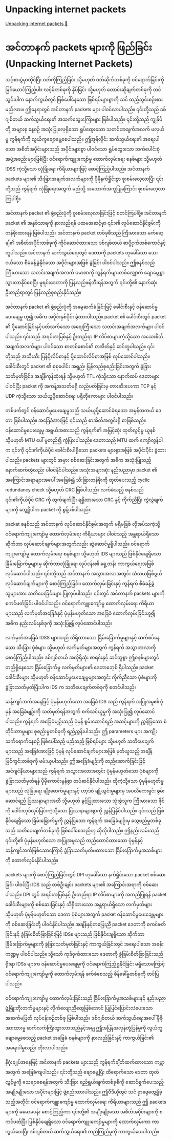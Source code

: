 # Unpacking internet packets

[Unpacking internet packets 🔗](https://www.coursera.org/learn/cybersecurity-tools-and-technologies/lecture/4qSCS/unpacking-internet-packets)

# အင်တာနက် packets များကို ဖြည်ခြင်း (Unpacking Internet Packets)

သင့်စားပွဲမှာထိုင်ပြီး ဝဘ်ကိုကြည့်ခြင်း သို့မဟုတ် ဝဘ်ဆိုက်တစ်ခုကို ဝင်ရောက်ခြင်းကို မြင်ယောင်ကြည့်ပါ။ လင့်ခ်တစ်ခုကို နှိပ်ခြင်း သို့မဟုတ် တောင်းဆိုချက်တစ်ခုကို တင်သွင်းပါက နောက်ကွယ်တွင် ဖြစ်ပေါ်နေသော ဖြစ်ရပ်များစွာကို သင် ထည့်သွင်းစဉ်းစားမည်လား။ ဤနေရာတွင် အင်တာနက် packets များ ပါဝင်လာပါသည်။ ၎င်းတို့သည် ဒစ်ဂျစ်တယ် ဆက်သွယ်ရေး၏ အသက်သွေးကြောများ ဖြစ်ပါသည်။ ၎င်းတို့သည် ကျွန်ုပ်တို့ အများစု နေ့စဉ် အသုံးပြုလေ့ရှိသော ရှုပ်ထွေးသော သတင်းအချက်အလက် ဖလှယ်မှု ကွန်ရက်ကို လွယ်ကူချောမွေ့စေပါသည်။ ဤအွန်လိုင်း ဆက်သွယ်ရေး၏ အရေးပါသော အစိတ်အပိုင်းများသည် အပိုင်းများစွာ ပါဝင်သော ရှုပ်ထွေးသော ဘက်ပေါင်းစုံ အဖွဲ့အစည်းများဖြစ်ပြီး ဝင်ရောက်ကျူးကျော်မှု ထောက်လှမ်းရေး စနစ်များ သို့မဟုတ် IDSS ကဲ့သို့သော လုံခြုံရေး ကိရိယာများဖြင့် စောင့်ကြည့်ပါသည်။ အင်တာနက် packets များ၏ သီးခြားအချက်အလက်များကို ပိုမိုနက်ရှိုင်းစွာ စူးစမ်းလေ့လာပြီး ၎င်းတို့သည် ကွန်ရက် လုံခြုံရေးအတွက် မည်သို့ အထောက်အကူပြုကြောင်း စူးစမ်းလေ့လာကြပါစို့။

အင်တာနက် packet ၏ ဖွဲ့စည်းပုံကို စူးစမ်းလေ့လာခြင်းဖြင့် စတင်ကြပါစို့။ အင်တာနက် packet ၏ အနှစ်သာရကို နားလည်ရန် ပထမအဆင့်မှာ ၎င်း၏ လုပ်ဆောင်နိုင်စွမ်းကို တန်ဖိုးထားရန် ဖြစ်ပါသည်။ အင်တာနက် packet တစ်ခုစီသည် ကြီးမားသော မက်ဆေ့ချ်၏ အစိတ်အပိုင်းတစ်ခုကို ကိုင်ဆောင်ထားသော ဒစ်ဂျစ်တယ် စာပို့ငှက်တစ်ကောင်နှင့် တူပါသည်။ အင်တာနက် ဆက်သွယ်ရေးတွင် ဒေတာကို packets ဟုခေါ်သော သေးငယ်သော စီမံခန့်ခွဲနိုင်သော အပိုင်းများအဖြစ် ခွဲခြင်း ပါဝင်ပါသည်။ ဤစနစ်သည် ကြီးမားသော သတင်းအချက်အလက် ပမာဏကို ကွန်ရက်များတစ်လျှောက် ချောမွေ့စွာ သွားလာနိုင်စေပြီး မူရင်းဒေတာကို ပြန်လည်ဖန်တီးရန်အတွက် ၎င်းတို့၏ နောက်ဆုံး ဦးတည်ရာတွင် ပြန်လည်စုစည်းနိုင်သည်။

အင်တာနက် packet ၏ ဖွဲ့စည်းပုံကို အမွေဆက်ခံခြင်းဖြင့် ခေါင်းစီးနှင့် ဝန်ဆောင်မှုပေးချေမှု ဟူ၍ အဓိက အပိုင်းနှစ်ပိုင်း ခွဲထားပါသည်။ packet ၏ ခေါင်းစီးတွင် packet ၏ ပို့ဆောင်ခြင်းနှင့်ပတ်သက်သော အရေးကြီးသော သတင်းအချက်အလက်များ ပါဝင်ပါသည်။ ၎င်းသည် အရင်းအမြစ်နှင့် ဦးတည်ရာ IP လိပ်စာများကဲ့သို့သော အသေးစိတ်အချက်အလက်များ ပါဝင်သော စာတစ်စောင်၏ စာအိတ်နှင့် ဆင်တူပါသည်။ ၎င်းတို့သည် အသီးသီး ပြန်ပို့လိပ်စာနှင့် ပို့ဆောင်လိပ်စာအဖြစ် လုပ်ဆောင်ပါသည်။ ခေါင်းစီးတွင် packet ၏ စုစုပေါင်း အရှည်၊ ပြန်လည်စုစည်းခြင်းအတွက် ခွဲခြားသတ်မှတ်ခြင်း၊ အချိန်ကုန်ဆုံးရန် သို့မဟုတ် TTL ကဲ့သို့သော နောက်ထပ် ဒေတာများ ပါဝင်ပြီး packet ကို အကန့်အသတ်မရှိ လည်ပတ်ခြင်းမှ တားဆီးပေးကာ TCP နှင့် UDP ကဲ့သို့သော သယ်ယူပို့ဆောင်ရေး ပရိုတိုကောများ ပါဝင်ပါသည်။

တစ်ဖက်တွင် ဝန်ဆောင်မှုပေးချေမှုသည် သယ်ယူပို့ဆောင်ခံရသော အမှန်တကယ် ဒေတာ ဖြစ်ပါသည်။ အခြေခံအားဖြင့် ၎င်းသည် စာအိတ်အတွင်းရှိ စာဖြစ်သည်။ ဝန်ဆောင်မှုပေးချေမှု အရွယ်အစားသည် ကွန်ရက်၏ အမြင့်ဆုံး ထုတ်လွှင့်မှု ယူနစ် သို့မဟုတ် MTU ပေါ် မူတည်၍ ကွဲပြားပါသည်။ ဒေတာသည် MTU ထက် ကျော်လွန်ပါက ၎င်းကို ၎င်း၏ကိုယ်ပိုင် ခေါင်းစီးပါရှိသော packets များစွာအဖြစ် အပိုင်းပိုင်း ခွဲထားပါသည်။ packets များတွင် အမှား စစ်ဆေးခြင်းအတွက် အဓိက အသုံးပြုသည့် နောက်ဆက်တွဲလည်း ပါဝင်နိုင်ပါသည်။ အသုံးအများဆုံး နည်းပညာမှာ packet ၏ အကြောင်းအရာများအပေါ် အခြေခံ၍ သီးခြားတန်ဖိုးကို ထုတ်ပေးသည့် cyclic redundancy check သို့မဟုတ် CRC ဖြစ်ပါသည်။ လက်ခံသည့် စနစ်သည် ၎င်း၏ကိုယ်ပိုင် CRC ကို တွက်ချက်ပြီး ရရှိထားသော CRC နှင့် ကိုက်ညီပြီး ကွဲလွဲချက်များကို တွေ့ရှိပါက packet ကို စွန့်ပစ်ပါသည်။

packet စနစ်သည် အင်တာနက် လုပ်ဆောင်နိုင်စွမ်းအတွက် မရှိမဖြစ် လိုအပ်သကဲ့သို့ ဝင်ရောက်ကျူးကျော်မှု ထောက်လှမ်းရေး ကိရိယာများ ပါဝင်သည့် အန္တရာယ်ရှိသော ဆိုက်ဘာ လုပ်ဆောင်ချက်များအတွက်လည်း ဆွဲဆောင်မှုရှိပါသည်။ ဝင်ရောက်ကျူးကျော်မှု ထောက်လှမ်းရေး စနစ်များ သို့မဟုတ် IDS များသည် ဖြစ်နိုင်ချေရှိသော ခြိမ်းခြောက်မှုများမှ ဆိုက်ဘာလုံခြုံရေး လုပ်ငန်း၏ ရှေ့တန်း ကာကွယ်ရေးအဖြစ် လုပ်ဆောင်ပါသည်။ ၎င်းတို့သည် အင်တာနက် အသွားအလာအတွင်း သံသယဖြစ်ဖွယ် လုပ်ဆောင်ချက်များကို စောင့်ကြည့်ခြင်း၊ ထောက်လှမ်းခြင်းနှင့် ကွန်ရက် စီမံခန့်ခွဲသူများအား သတိပေးခြင်းများ ပြုလုပ်ပါသည်။ ၎င်းတွင် အင်တာနက် packets များကို စကင်ဖတ်ခြင်း ပါဝင်ပါသည်။ ဝင်ရောက်ကျူးကျော်မှု ထောက်လှမ်းရေး ကိရိယာများသည် လက်မှတ်အခြေခံနှင့် ပုံမှန်မဟုတ်သော အခြေခံ ထောက်လှမ်းခြင်းဟူ၍ အဓိက နည်းလမ်းနှစ်ခုကို အသုံးပြု၍ လုပ်ဆောင်ပါသည်။

လက်မှတ်အခြေခံ IDSS များသည် သိရှိထားသော ခြိမ်းခြောက်မှုများနှင့် ဆက်စပ်နေသော သီးခြား ပုံစံများ သို့မဟုတ် လက်မှတ်များအတွက် ကွန်ရက် အသွားအလာကို စောင့်ကြည့်ပါသည်။ ဒစ်ဂျစ်တယ် အလိုရှိဆုံး စာရင်းနှင့် ဆင်တူစွာ ဤစနစ်များတွင် တည်ရှိနေသော ခြိမ်းခြောက်မှု လက်မှတ်များ၏ ဒေတာဘေ့စ် ရှိပါသည်။ packet ခေါင်းစီးများ သို့မဟုတ် ဝန်ဆောင်မှုပေးချေမှုများအတွင်း ကိုက်ညီသော ပုံစံများကို ခွဲခြားသတ်မှတ်ပြီးပါက IDS က သတိပေးချက်တစ်ခုကို စတင်ပါသည်။

ဆန့်ကျင်ဘက်အနေဖြင့် ပုံမှန်မဟုတ်သော အခြေခံ IDS သည် ကွန်ရက် အပြုအမူ၏ ပုံမှန် အခြေခံမျဉ်းကို သတ်မှတ်ရန်အတွက် စက်သင်ယူမှုကို အသုံးပြု၍ လုပ်ဆောင်ပါသည်။ ကွန်ရက် အခြေခံမျဉ်းသည် ပုံမှန် စွမ်းဆောင်ရည် အဆင့်များကို ညွှန်ပြသော စံတိုင်းတာမှုများ စုစည်းမှုတစ်ခုကို ရည်ညွှန်းပါသည်။ ဤ parameters များ အကျိုးသက်ရောက်နေစဉ် ဖြစ်ပေါ်သည့် မည်သည့် ဖြစ်ရပ်များ သို့မဟုတ် သတိပေးချက်များသည် အခြေခံအားဖြင့် ပုံမှန် လုပ်ဆောင်ချက်များအဖြစ် မှတ်ယူသည့် အချိန်မြင်ကွင်းတစ်ခုကို ဖမ်းယူပါသည်။ ဤအခြေခံမျဉ်းကို တည်ဆောက်ခြင်းဖြင့် အင်ဂျင်နီယာများသည် ကွန်ရက် အသွားအလာအတွင်း ပုံမှန်မဟုတ်သော ပုံစံများကို ခွဲခြားသတ်မှတ်ရန် ပိုမိုကောင်းမွန်စွာ တပ်ဆင်နိုင်ပါသည်။ ထိုကဲ့သို့သော ပုံမှန်မဟုတ်မှုများသည် လုံခြုံရေး ချိုးဖောက်မှုများနှင့် ဟာ့ဒ်ဝဲ ချို့ယွင်းမှုများမှ အပလီကေးရှင်း စွမ်းဆောင်ရည် ပြဿနာများအထိ သို့မဟုတ် ခွင့်ပြုထားသော သုံးစွဲသူက ကြီးမားသော ဖိုင်ကို ဒေါင်းလုဒ်လုပ်ခြင်းကဲ့သို့သော ပြဿနာများစွာကို ညွှန်ပြနိုင်ပါသည်။ ၎င်းသည် ဖြစ်နိုင်ချေရှိသော ခြိမ်းခြောက်မှုကို ညွှန်ပြသော ကွန်ရက် အခြေခံမျဉ်းမှ သွေဖည်မှုတစ်ခုသည် သတိပေးချက်တစ်ခုကို ဖြစ်ပေါ်စေသည်ဟု ဆိုလိုပါသည်။ ဤနည်းလမ်းသည် ၎င်းတို့၏ ပုံမှန်မဟုတ်သော အပြုအမူသည် တည်ထောင်ထားသော ပုံမှန်နှင့် ဆန့်ကျင်ဘက်ဖြစ်သောကြောင့် ခွဲခြားသတ်မှတ်မထားသော ခြိမ်းခြောက်မှုအသစ်များကို ထောက်လှမ်းနိုင်ပါသည်။

packets များကို စောင့်ကြည့်ခြင်းတွင် DPI ဟုခေါ်သော နက်ရှိုင်းသော packet စစ်ဆေးခြင်း ပါဝင်ပြီး IDS သည် တစ်ဦးချင်း packets များ၏ အကြောင်းအရာကို စစ်ဆေးပါသည်။ DPI တွင် အရင်းအမြစ်နှင့် ဦးတည်ရာ IP လိပ်စာများကို အတည်ပြုရန် packet ခေါင်းစီးများကို စစ်ဆေးခြင်းနှင့် သိရှိထားသော အန္တရာယ်ရှိသော လက်မှတ်များ သို့မဟုတ် ပုံမှန်မဟုတ်သော ဒေတာ ပုံစံများအတွက် packet ဝန်ဆောင်မှုပေးချေမှုများကို စစ်ဆေးခြင်းတို့ ပါဝင်နိုင်ပါသည်။ အချိန်နှင့်တပြေးညီ packet ဒေတာကို စကင်ဖတ်ခြင်းနှင့် ခွဲခြမ်းစိတ်ဖြာခြင်းဖြင့် IDSs များသည် ဖြစ်နိုင်ချေရှိသော ဆိုက်ဘာ ခြိမ်းခြောက်မှုများကို ခွဲခြားသတ်မှတ်ခြင်းနှင့် ကာကွယ်ခြင်းတွင် အရေးပါသော အခန်းကဏ္ဍမှ ပါဝင်ပါသည်။ သို့သော် ကုဒ်ဝှက်ထားသော ဒေတာကို ခွဲခြမ်းစိတ်ဖြာခြင်းသည် ရိုးရာ IDSs များက ဝန်ဆောင်မှုပေးချေမှုကို ဝင်ရောက်ကြည့်ရှုနိုင်ခြင်း မရှိသောကြောင့် ဝင်ရောက်ကျူးကျော်မှုကို ထောက်လှမ်းရန် ခက်ခဲစေသည့် စိန်ခေါ်မှုတစ်ခုကို တင်ပြပါသည်။

ဝင်ရောက်ကျူးကျော်မှု ထောက်လှမ်းခြင်းသည် ခြိမ်းခြောက်မှုအသစ်များနှင့် နည်းပညာ ဖွံ့ဖြိုးတိုးတက်မှုများနှင့် လိုက်လျောညီထွေဖြစ်အောင် ပြုပြင်ပြောင်းလဲပေးသော အဆက်မပြတ် လုပ်ငန်းစဉ်တစ်ခု ဖြစ်ပါသည်။ ဒစ်ဂျစ်တယ် ဆက်သွယ်ရေးအပေါ် မှီခိုအားထားမှု ဆက်လက်ကြီးထွားလာသည်နှင့်အမျှ ဤအပြန်အလှန်တုံ့ပြန်မှုကို လွယ်ကူချောမွေ့စေသည့် packet အခြေခံ စနစ်များကို နားလည်ခြင်းနှင့် ကာကွယ်ခြင်း၏ အရေးပါမှုလည်း တိုးလာပါသည်။

နိဂုံးချုပ်အနေဖြင့် အင်တာနက် packets များသည် ကွန်ရက်ချိတ်ဆက်ထားသော ကမ္ဘာအတွက် အခြေခံကျပါသည်။ ၎င်းတို့သည် ချောမွေ့ပြီး ထိရောက်သော ဒေတာ ထုတ်လွှင့်မှုကို သေချာစေရန်အတွက် သီးခြား ရည်ရွယ်ချက်တစ်ခုစီကို ဆောင်ရွက်ပေးသည့် အမျိုးမျိုးသော အပိုင်းများဖြင့် ဖွဲ့စည်းထားပါသည်။ ဤဗီဒီယိုတွင် သင် ရှာဖွေတွေ့ရှိခဲ့သည့်အတိုင်း ဝင်ရောက်ကျူးကျော်မှု ထောက်လှမ်းရေး ကိရိယာများသည် ဤ packets များကို မမောမပန်း စောင့်ကြည့်ကာ ၎င်းတို့၏ အမျိုးမျိုးသော အစိတ်အပိုင်းများကို စကင်ဖတ်ပြီး ဖြစ်နိုင်ချေရှိသော ဝင်ရောက်ကျူးကျော်မှုများကို ထောက်လှမ်းကာ ကာကွယ်ပေးပြီး ဒစ်ဂျစ်တယ် ဆက်သွယ်ရေး၏ တည်ကြည်မှုကို ကာကွယ်ပေးပါသည်။
